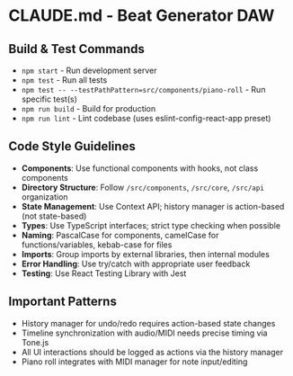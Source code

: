 # CLAUDE.md - Beat Generator DAW

## Build & Test Commands
- `npm start` - Run development server
- `npm test` - Run all tests
- `npm test -- --testPathPattern=src/components/piano-roll` - Run specific test(s)
- `npm run build` - Build for production
- `npm run lint` - Lint codebase (uses eslint-config-react-app preset)

## Code Style Guidelines
- **Components**: Use functional components with hooks, not class components
- **Directory Structure**: Follow `/src/components`, `/src/core`, `/src/api` organization
- **State Management**: Use Context API; history manager is action-based (not state-based)
- **Types**: Use TypeScript interfaces; strict type checking when possible
- **Naming**: PascalCase for components, camelCase for functions/variables, kebab-case for files
- **Imports**: Group imports by external libraries, then internal modules
- **Error Handling**: Use try/catch with appropriate user feedback
- **Testing**: Use React Testing Library with Jest

## Important Patterns
- History manager for undo/redo requires action-based state changes
- Timeline synchronization with audio/MIDI needs precise timing via Tone.js
- All UI interactions should be logged as actions via the history manager
- Piano roll integrates with MIDI manager for note input/editing